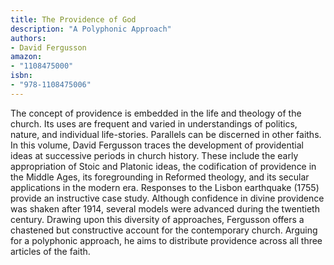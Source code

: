 ```yaml
---
title: The Providence of God
description: "A Polyphonic Approach"
authors:
- David Fergusson
amazon:
- "1108475000"
isbn:
- "978-1108475006"
---
```

The concept of providence is embedded in the life and theology of the church. Its uses are frequent and varied in understandings of politics, nature, and individual life-stories. Parallels can be discerned in other faiths. In this volume, David Fergusson traces the development of providential ideas at successive periods in church history. These include the early appropriation of Stoic and Platonic ideas, the codification of providence in the Middle Ages, its foregrounding in Reformed theology, and its secular applications in the modern era. Responses to the Lisbon earthquake (1755) provide an instructive case study. Although confidence in divine providence was shaken after 1914, several models were advanced during the twentieth century. Drawing upon this diversity of approaches, Fergusson offers a chastened but constructive account for the contemporary church. Arguing for a polyphonic approach, he aims to distribute providence across all three articles of the faith.

